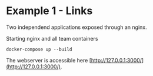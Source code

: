 # Example 1 - Links

Two independend applications exposed through an nginx.

Starting nginx and all team containers

    docker-compose up --build

The webserver is accessible here [http://127.0.0.1:3000/](http://127.0.0.1:3000/).

